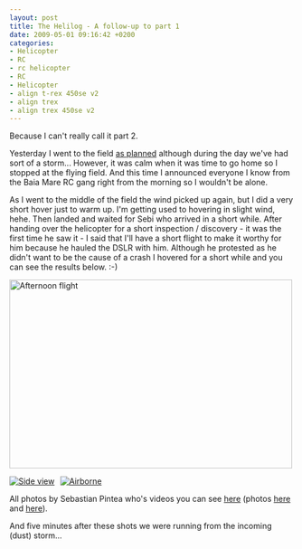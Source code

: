 ```yaml
---
layout: post
title: The Helilog - A follow-up to part 1
date: 2009-05-01 09:16:42 +0200
categories:
- Helicopter
- RC
- rc helicopter
- RC
- Helicopter
- align t-rex 450se v2
- align trex
- align trex 450se v2
---
```

Because I can't really call it part 2.

Yesterday I went to the field <a href="http://www.rusiczki.net/2009/04/30/the-helilog-part-1/">as planned</a> although during the day we've had sort of a storm... However, it was calm when it was time to go home so I stopped at the flying field. And this time I announced everyone I know from the Baia Mare RC gang right from the morning so I wouldn't be alone.

As I went to the middle of the field the wind picked up again, but I did a very short hover just to warm up. I'm getting used to hovering in slight wind, hehe. Then landed and waited for Sebi who arrived in a short while. After handing over the helicopter for a short inspection / discovery - it was the first time he saw it - I said that I'll have a short flight to make it worthy for him because he hauled the DSLR with him. Although he protested as he didn't want to be the cause of a crash I hovered for a short while and you can see the results below. :-)

<a href="http://www.flickr.com/photos/janos/3489379022/" title="Afternoon flight by rev, on Flickr"><img src="http://farm4.static.flickr.com/3576/3489379022_5d258c4e8f.jpg" width="500" height="334" alt="Afternoon flight" /></a>

<a href="http://www.flickr.com/photos/janos/3489380570/"><img src="http://farm4.static.flickr.com/3579/3489380570_d713520509_m.jpg" alt="Side view" style="margin-right:10px"/></a><a href="http://www.flickr.com/photos/janos/3488566913/"><img src="http://farm4.static.flickr.com/3652/3488566913_e4e6440078_m.jpg" alt="Airborne" /></a>

All photos by Sebastian Pintea who's videos you can see <a href="http://vimeo.com/sebip">here</a> (photos <a href="http://picasaweb.google.com/sebipmobil">here</a> and <a href="http://www.flickr.com/photos/89886495@N00/">here</a>).

And five minutes after these shots we were running from the incoming (dust) storm...

